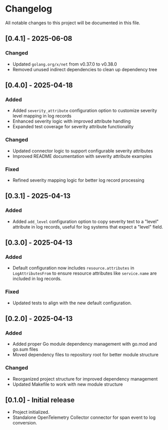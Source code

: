 # Changelog

All notable changes to this project will be documented in this file.

## [0.4.1] - 2025-06-08

### Changed
- Updated `golang.org/x/net` from v0.37.0 to v0.38.0
- Removed unused indirect dependencies to clean up dependency tree

## [0.4.0] - 2025-04-18

### Added
- Added `severity_attribute` configuration option to customize severity level mapping in log records
- Enhanced severity logic with improved attribute handling
- Expanded test coverage for severity attribute functionality

### Changed
- Updated connector logic to support configurable severity attributes
- Improved README documentation with severity attribute examples

### Fixed
- Refined severity mapping logic for better log record processing

## [0.3.1] - 2025-04-13

### Added
- Added `add_level` configuration option to copy severity text to a "level" attribute in log records, useful for log systems that expect a "level" field.

## [0.3.0] - 2025-04-13

### Added
- Default configuration now includes `resource.attributes` in `LogAttributesFrom` to ensure resource attributes like `service.name` are included in log records.

### Fixed
- Updated tests to align with the new default configuration.

## [0.2.0] - 2025-04-13

### Added
- Added proper Go module dependency management with go.mod and go.sum files
- Moved dependency files to repository root for better module structure

### Changed
- Reorganized project structure for improved dependency management
- Updated Makefile to work with new module structure

## [0.1.0] - Initial release

- Project initialized.
- Standalone OpenTelemetry Collector connector for span event to log conversion.
